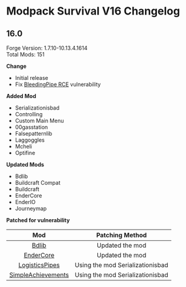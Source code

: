# Modpack Survival V16 Changelog

## 16.0

Forge Version: 1.7.10-10.13.4.1614  
Total Mods: 151

**Change**

- Initial release
- Fix [BleedingPipe RCE](https://blog.mmpa.info/posts/bleeding-pipe/) vulnerability

**Added Mod**

- Serializationisbad
- Controlling
- Custom Main Menu
- 00gasstation
- Falsepatternlib
- Laggoggles
- Mcheli
- Optifine

**Updated Mods**

- Bdlib
- Buildcraft Compat
- Buildcraft
- EnderCore
- EnderIO
- Journeymap

**Patched for vulnerability**

|                                       Mod                                                      |              Patching Method             |
| :--------------------------------------------------------------------------------------------: | :--------------------------------------: |
|     [Bdlib](https://www.curseforge.com/minecraft/mc-mods/bdlib)                                |     Updated the mod                      |
|     [EnderCore](https://www.curseforge.com/minecraft/mc-mods/endercore)                        |     Updated the mod                      |
|     [LogisticsPipes](https://www.curseforge.com/minecraft/mc-mods/logistics-pipes)             |     Using the mod Serializationisbad     |
|     [SimpleAchievements](https://www.curseforge.com/minecraft/mc-mods/simple-achievements)     |     Using the mod Serializationisbad     |
